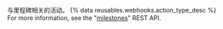 与里程碑相关的活动。 {% data reusables.webhooks.action_type_desc %} For more information, see the "[milestones](/v3/issues/milestones/)" REST API.
